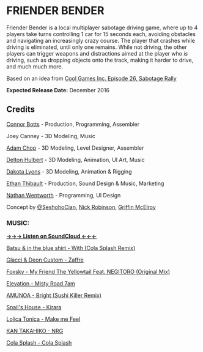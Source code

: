 # FRIENDER BENDER

Friender Bender is a local multiplayer sabotage driving game, where up to 4 players take turns controlling 1 car for 15 seconds each, avoiding obstacles and navigating an increasingly crazy course. The player that crashes while driving is eliminated, until only one remains. While not driving, the other players can trigger weapons and distractions aimed at the player who *is* driving, such as dropping objects onto the track, making it harder to drive, and much much more.

Based on an idea from [Cool Games Inc. Episode 26, Sabotage Rally](https://soundcloud.com/coolgamesinc/episode-26-sabotage-rally#t=32:24)

**Expected Release Date:** December 2016

## Credits
[Connor Botts](http://connor.games) - Production, Programming, Assembler

Joey Canney - 3D Modeling, Music

[Adam Chop](http://adamchop.co.nf) - 3D Modeling, Level Designer, Assembler

[Delton Hulbert](http://deltonhulbert.com) - 3D Modeling, Animation, UI Art, Music

[Dakota Lyons](https://twitter.com/DakotaDal) - 3D Modeling, Animation & Rigging

[Ethan Thibault](http://ethanthibault.xyz) - Production, Sound Design & Music, Marketing

[Nathan Wentworth](https://nathanwentworth.co) - Programming, UI Design

Concept by [@SeshohoCian](https://twitter.com/SeshohoCian), [Nick Robinson](https://twitter.com/babylonian), [Griffin McElroy](https://twitter.com/griffinmcelroy)

### MUSIC:

[**→→→ Listen on SoundCloud ←←←**](https://soundcloud.com/nathanwentworth/sets/friender-bender)

[Batsu & in the blue shirt - With (Cola Splash Remix)](https://soundcloud.com/trekkie-trax/batsu-in-the-blue-shirt-with-cola-splash-remix?in=nathanwentworth/sets/friender-bender)

[Glacci & Deon Custom - Zaffre](https://soundcloud.com/trekkie-trax/glacci-deon-custom-zaffre-nest-hq-premiere?in=nathanwentworth/sets/friender-bender)

[Foxsky - My Friend The Yellowtail Feat. NEGITORO (Original Mix)](https://soundcloud.com/trekkie-trax/foxsky-my-friend-the-yellowtail-feat-negitoro-original-mix?in=nathanwentworth/sets/friender-bender)

[Elevation - Misty Road 7am](https://soundcloud.com/trekkie-trax/elevation-misty-road-7am?in=nathanwentworth/sets/friender-bender)

[AMUNOA - Bright (Sushi Killer Remix)](https://soundcloud.com/trekkie-trax/amunoa-bright-sushi-killer-remix?in=nathanwentworth/sets/friender-bender)

[Snail's House - Kirara](https://soundcloud.com/trekkie-trax/snails-house-kirara?in=nathanwentworth/sets/friender-bender)

[Lolica Tonica - Make me Feel](https://soundcloud.com/trekkie-trax/lolica-tonica-make-me-feel?in=nathanwentworth/sets/friender-bender)

[KAN TAKAHIKO - NRG](https://soundcloud.com/trekkie-trax/kan-takahiko-nrg?in=nathanwentworth/sets/friender-bender)

[Cola Splash - Cola Splash](https://soundcloud.com/trekkie-trax/cola-splash-cola-splash?in=nathanwentworth/sets/friender-bender)
